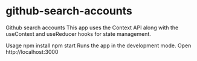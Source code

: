 # github-search-accounts
Github search accounts
This app uses the Context API along with the useContext and useReducer hooks for state management.

Usage
npm install
npm start
Runs the app in the development mode.
Open http://localhost:3000

